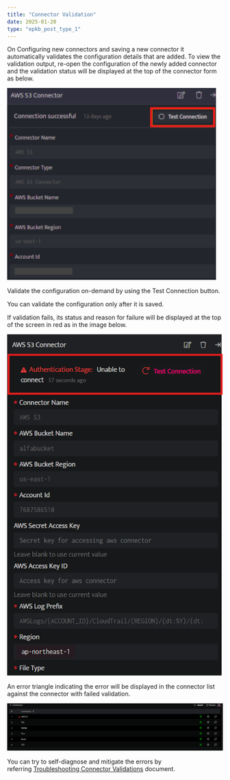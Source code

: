 ```yaml
---
title: "Connector Validation"
date: 2025-01-20
type: "epkb_post_type_1"
---
```


On Configuring new connectors and saving a new connector it automatically validates the configuration details that are added. To view the validation output, re-open the configuration of the newly added connector and the validation status will be displayed at the top of the connector form as below.

![](./images-Connector%20Validation/Connector-Validation-1.png)

Validate the configuration on-demand by using the Test Connection button.

You can validate the configuration only after it is saved.

If validation fails, its status and reason for failure will be displayed at the top of the screen in red as in the image below.

![](./images-Connector%20Validation/Connector-Validation-2.png)

An error triangle indicating the error will be displayed in the connector list against the connector with failed validation.

![image 1-Jan-23-2024-12-25-12-7840-PM](./images-Connector%20Validation/Connector-Validation-3.png)

You can try to self-diagnose and mitigate the errors by referring [Troubleshooting Connector Validations](https://www.dnif.it/en/kb/troubleshooting-connector-validations) document.
